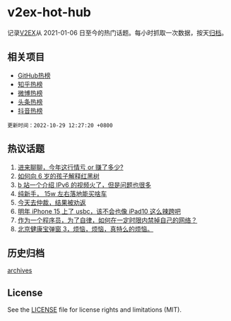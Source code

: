 # v2ex-hot-hub

 记录[V2EX](https://www.v2ex.com/)从 2021-01-06 日至今的热门话题。每小时抓取一次数据，按天[归档](archives)。
 
 ## 相关项目

- [GitHub热榜](https://github.com/lonnyzhang423/github-hot-hub)
- [知乎热榜](https://github.com/lonnyzhang423/zhihu-hot-hub)
- [微博热榜](https://github.com/lonnyzhang423/weibo-hot-hub)
- [头条热榜](https://github.com/lonnyzhang423/toutiao-hot-hub)
- [抖音热榜](https://github.com/lonnyzhang423/douyin-hot-hub)


 `更新时间：2022-10-29 12:27:20 +0800`

## 热议话题

1. [进来聊聊，今年这行情亏 or 赚了多少?](https://www.v2ex.com/t/890671)
1. [如何向 6 岁的孩子解释红黑树](https://www.v2ex.com/t/890715)
1. [b 站一个介绍 IPv6 的视频火了，但是问题也很多](https://www.v2ex.com/t/890731)
1. [纯新手， 15w 左右落地能买啥车](https://www.v2ex.com/t/890720)
1. [今天去仲裁，结果被劝返](https://www.v2ex.com/t/890666)
1. [明年 iPhone 15 上了 usbc，该不会也像 iPad10 这么辣跨吧](https://www.v2ex.com/t/890697)
1. [作为一个程序员，为了自律，如何在一定时限内禁掉自己的网络？](https://www.v2ex.com/t/890699)
1. [北京健康宝弹窗 3，烦恼，烦恼，真特么的烦恼。](https://www.v2ex.com/t/890700)

## 历史归档

[archives](archives)

## License

See the [LICENSE](LICENSE) file for license rights and limitations (MIT).
